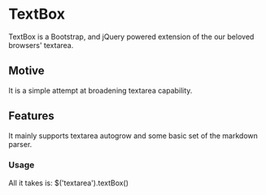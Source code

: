 # TextBox

TextBox is a Bootstrap, and jQuery powered extension of the our beloved browsers' textarea.

## Motive ##
It is a simple attempt at broadening textarea capability.

## Features ##
It mainly supports textarea autogrow and some basic set of the markdown parser.

### Usage ###
All it takes is:
$('textarea').textBox()
